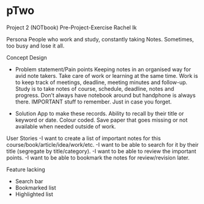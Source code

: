 # pTwo

Project 2 (NOTbook) Pre-Project-Exercise
Rachel Ik

Persona
People who work and study, constantly taking Notes.
Sometimes, too busy and lose it all.


Concept Design
- Problem statement/Pain points
Keeping notes in an organised way for avid note takers.
Take care of work or learning at the same time.
Work is to keep track of meetings, deadline, meeting minutes and follow-up.
Study is to take notes of course, schedule, deadline, notes and progress.
Don’t always have notebook around but handphone is always there.
IMPORTANT stuff to remember. Just in case you forget.

- Solution
App to make these records.
Ability to recall by their title or keyword or date. Colour coded.
Save paper that goes missing or not available when needed outside of work.


User Stories
-I want to create a list of important notes for this course/book/article/idea/work/etc.
-I want to be able to search for it by their title (segregate by title/category).
-I want to be able to review the important points.
-I want to be able to bookmark the notes for review/revision later.

Feature lacking
- Search bar
- Bookmarked list
- Highlighted list
